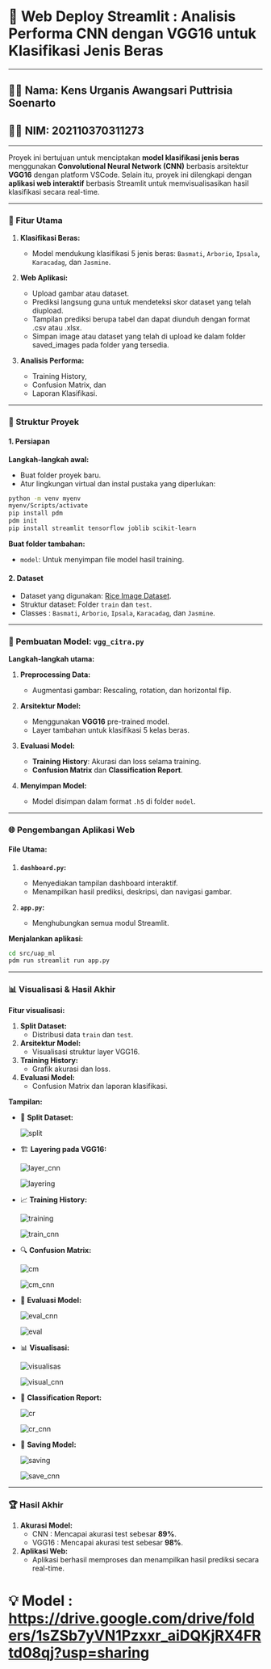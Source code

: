 # 🌾 Web Deploy Streamlit : Analisis Performa CNN dengan VGG16 untuk Klasifikasi Jenis Beras

---

## 🎀✨ Nama: Kens Urganis Awangsari Puttrisia Soenarto 
## 🐾💖 NIM: 202110370311273

---

Proyek ini bertujuan untuk menciptakan  **model klasifikasi jenis beras** menggunakan **Convolutional Neural Network (CNN)** berbasis arsitektur **VGG16** dengan platform VSCode. Selain itu, proyek ini dilengkapi dengan **aplikasi web interaktif** berbasis Streamlit untuk memvisualisasikan hasil klasifikasi secara real-time.

---

### 🚀 Fitur Utama

1. **Klasifikasi Beras:**
   - Model mendukung klasifikasi 5 jenis beras: `Basmati`, `Arborio`, `Ipsala`, `Karacadag`, dan `Jasmine`.
     
2. **Web Aplikasi:**
   - Upload gambar atau dataset.
   - Prediksi langsung guna untuk mendeteksi skor dataset yang telah diupload.
   - Tampilan prediksi berupa tabel dan dapat diunduh dengan format .csv atau .xlsx.
   - Simpan image atau dataset yang telah di upload ke dalam folder saved_images pada folder yang tersedia.
     
3. **Analisis Performa:**
   - Training History,
   - Confusion Matrix, dan
   - Laporan Klasifikasi.

---

### 📂 Struktur Proyek

#### 1. Persiapan

**Langkah-langkah awal:**
- Buat folder proyek baru.
- Atur lingkungan virtual dan instal pustaka yang diperlukan:

```bash
python -m venv myenv
myenv/Scripts/activate
pip install pdm
pdm init
pip install streamlit tensorflow joblib scikit-learn
```

**Buat folder tambahan:**
- `model`: Untuk menyimpan file model hasil training.

#### 2. Dataset

- Dataset yang digunakan: [Rice Image Dataset](https://www.kaggle.com/datasets/ayanwap7/rice-image-dataset-train-test-split).
- Struktur dataset: Folder `train` dan `test`.
- Classes : `Basmati`, `Arborio`, `Ipsala`, `Karacadag`, dan `Jasmine`.

---

### 🧠 Pembuatan Model: `vgg_citra.py`

**Langkah-langkah utama:**

1. **Preprocessing Data:**
   - Augmentasi gambar: Rescaling, rotation, dan horizontal flip.

2. **Arsitektur Model:**
   - Menggunakan **VGG16** pre-trained model.
   - Layer tambahan untuk klasifikasi 5 kelas beras.

3. **Evaluasi Model:**
   - **Training History**: Akurasi dan loss selama training.
   - **Confusion Matrix** dan **Classification Report**.

4. **Menyimpan Model:**
   - Model disimpan dalam format `.h5` di folder `model`.

---

### 🌐 Pengembangan Aplikasi Web

#### File Utama:

1. **`dashboard.py`:**
   - Menyediakan tampilan dashboard interaktif.
   - Menampilkan hasil prediksi, deskripsi, dan navigasi gambar.

2. **`app.py`:**
   - Menghubungkan semua modul Streamlit.

**Menjalankan aplikasi:**
```bash
cd src/uap_ml
pdm run streamlit run app.py
```

---

### 📊 Visualisasi & Hasil Akhir

**Fitur visualisasi:**
1. **Split Dataset:**
   - Distribusi data `train` dan `test`.
2. **Arsitektur Model:**
   - Visualisasi struktur layer VGG16.
3. **Training History:**
   - Grafik akurasi dan loss.
4. **Evaluasi Model:**
   - Confusion Matrix dan laporan klasifikasi.

**Tampilan:**
- 📸 **Split Dataset:**
  
  ![split](https://github.com/user-attachments/assets/024374bc-1dfb-4ab8-b40a-dca41c561b58)
  
- 🏗️ **Layering pada VGG16:**
  
  ![layer_cnn](https://github.com/user-attachments/assets/93ee9e33-0b08-4b27-afa2-6a5b8707b52a)

  ![layering](https://github.com/user-attachments/assets/b3f2e301-f820-4381-83f6-943756eded3c)

- 📈 **Training History:**
  
  ![training](https://github.com/user-attachments/assets/551954d4-b190-47a8-b987-e29e47e9fe35)

  ![train_cnn](https://github.com/user-attachments/assets/2696396c-dabb-46f4-8374-07daa640f285)

- 🔍 **Confusion Matrix:**
  
  ![cm](https://github.com/user-attachments/assets/5c046e2a-1ae8-4303-96dc-7ba4e62f3490)

  ![cm_cnn](https://github.com/user-attachments/assets/3f542c5d-12cb-49a8-b25c-16ea1426b9cc)

- 🧪 **Evaluasi Model:**
  
  ![eval_cnn](https://github.com/user-attachments/assets/ac897c5f-0172-48b3-9d68-4b6b60cf1a6d)

  ![eval](https://github.com/user-attachments/assets/53df076f-fc68-4d14-9574-d9daf2cd7a5d)

- 📊 **Visualisasi:**
  
  ![visualisas](https://github.com/user-attachments/assets/dd72cab1-b65f-4906-8206-b4bd38130010)

  ![visual_cnn](https://github.com/user-attachments/assets/112b1634-80e6-4d52-b646-ff6fe190b364)

- 📜 **Classification Report:**
  
  ![cr](https://github.com/user-attachments/assets/2e412b52-7b1b-4e4b-a29f-5ee6bdd8d579)

  ![cr_cnn](https://github.com/user-attachments/assets/7b0e2ac7-8906-4e60-88a5-ad430b6dc303)

- 💾 **Saving Model:**
  
  ![saving](https://github.com/user-attachments/assets/27c2988a-8d21-43c8-9bc3-0ac689e66744)

  ![save_cnn](https://github.com/user-attachments/assets/c4470a16-b5a5-4d03-879d-c10c6fd3eab1)


---

### 🏆 Hasil Akhir

1. **Akurasi Model:**
   - CNN : Mencapai akurasi test sebesar **89%**.
   - VGG16 : Mencapai akurasi test sebesar **98%**.
2. **Aplikasi Web:**
   - Aplikasi berhasil memproses dan menampilkan hasil prediksi secara real-time.

# **💡 Model : https://drive.google.com/drive/folders/1sZSb7yVN1Pzxxr_aiDQKjRX4FRtd08qj?usp=sharing**
